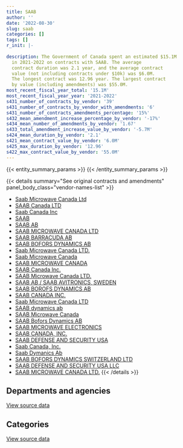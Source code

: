 ```yaml
---
title: SAAB
author: ''
date: '2022-08-30'
slug: saab
categories: []
tags: []
r_init: |-
  
description: The Government of Canada spent an estimated $15.1M
  in 2021-2022 on contracts with SAAB. The average
  contract duration was 2.1 year, and the average contract
  value (not including contracts under $10k) was $6.0M.
  The longest contract was 12.96 year. The largest contract
  by value (including amendments) was $55.0M.
most_recent_fiscal_year_total: '15.1M'
most_recent_fiscal_year_year: '2021-2022'
s431_number_of_contracts_by_vendor: '39'
s431_number_of_contracts_by_vendor_with_amendments: '6'
s431_number_of_contracts_amendments_percentage: '15%'
s432_mean_amendment_increase_percentage_by_vendor: '-17%'
s434_mean_number_of_amendments_by_vendor: '1.67'
s433_total_amendment_increase_value_by_vendor: '-5.7M'
s424_mean_duration_by_vendor: '2.1'
s421_mean_contract_value_by_vendor: '6.0M'
s425_max_duration_by_vendor: '12.96'
s422_max_contract_value_by_vendor: '55.0M'
---
```


<script src="/rmarkdown-libs/htmlwidgets/htmlwidgets.js"></script>
<link href="/rmarkdown-libs/datatables-css/datatables-crosstalk.css" rel="stylesheet" />
<script src="/rmarkdown-libs/datatables-binding/datatables.js"></script>
<script src="/rmarkdown-libs/jquery/jquery-3.6.0.min.js"></script>
<link href="/rmarkdown-libs/dt-core-bootstrap/css/dataTables.bootstrap.min.css" rel="stylesheet" />
<link href="/rmarkdown-libs/dt-core-bootstrap/css/dataTables.bootstrap.extra.css" rel="stylesheet" />
<script src="/rmarkdown-libs/dt-core-bootstrap/js/jquery.dataTables.min.js"></script>
<script src="/rmarkdown-libs/dt-core-bootstrap/js/dataTables.bootstrap.min.js"></script>
<link href="/rmarkdown-libs/crosstalk/css/crosstalk.min.css" rel="stylesheet" />
<script src="/rmarkdown-libs/crosstalk/js/crosstalk.min.js"></script>
<script src="/rmarkdown-libs/htmlwidgets/htmlwidgets.js"></script>
<link href="/rmarkdown-libs/datatables-css/datatables-crosstalk.css" rel="stylesheet" />
<script src="/rmarkdown-libs/datatables-binding/datatables.js"></script>
<script src="/rmarkdown-libs/jquery/jquery-3.6.0.min.js"></script>
<link href="/rmarkdown-libs/dt-core-bootstrap/css/dataTables.bootstrap.min.css" rel="stylesheet" />
<link href="/rmarkdown-libs/dt-core-bootstrap/css/dataTables.bootstrap.extra.css" rel="stylesheet" />
<script src="/rmarkdown-libs/dt-core-bootstrap/js/jquery.dataTables.min.js"></script>
<script src="/rmarkdown-libs/dt-core-bootstrap/js/dataTables.bootstrap.min.js"></script>
<link href="/rmarkdown-libs/crosstalk/css/crosstalk.min.css" rel="stylesheet" />
<script src="/rmarkdown-libs/crosstalk/js/crosstalk.min.js"></script>

{{< entity_summary_params >}}
{{< /entity_summary_params >}}

{{< details summary="See original contracts and amendments" panel_body_class="vendor-names-list" >}}
- [Saab Microwave Canada Ltd](https://search.open.canada.ca/en/ct/?sort=contract_value_f%20desc&page=1&search_text=%22Saab%20Microwave%20Canada%20Ltd%22)
- [SAAB Canada LTD](https://search.open.canada.ca/en/ct/?sort=contract_value_f%20desc&page=1&search_text=%22SAAB%20Canada%20LTD%22)
- [Saab Canada Inc](https://search.open.canada.ca/en/ct/?sort=contract_value_f%20desc&page=1&search_text=%22Saab%20Canada%20Inc%22)
- [SAAB](https://search.open.canada.ca/en/ct/?sort=contract_value_f%20desc&page=1&search_text=%22SAAB%22)
- [SAAB AB](https://search.open.canada.ca/en/ct/?sort=contract_value_f%20desc&page=1&search_text=%22SAAB%20AB%22)
- [SAAB MICROWAVE CANADA LTD](https://search.open.canada.ca/en/ct/?sort=contract_value_f%20desc&page=1&search_text=%22SAAB%20MICROWAVE%20CANADA%20LTD%22)
- [SAAB BARRACUDA AB](https://search.open.canada.ca/en/ct/?sort=contract_value_f%20desc&page=1&search_text=%22SAAB%20BARRACUDA%20AB%22)
- [SAAB BOFORS DYNAMICS AB](https://search.open.canada.ca/en/ct/?sort=contract_value_f%20desc&page=1&search_text=%22SAAB%20BOFORS%20DYNAMICS%20AB%22)
- [Saab Microwave Canada LTD.](https://search.open.canada.ca/en/ct/?sort=contract_value_f%20desc&page=1&search_text=%22Saab%20Microwave%20Canada%20LTD.%22)
- [Saab Microwave Canada](https://search.open.canada.ca/en/ct/?sort=contract_value_f%20desc&page=1&search_text=%22Saab%20Microwave%20Canada%22)
- [SAAB MICROWAVE CANADA](https://search.open.canada.ca/en/ct/?sort=contract_value_f%20desc&page=1&search_text=%22SAAB%20MICROWAVE%20CANADA%22)
- [SAAB Canada Inc.](https://search.open.canada.ca/en/ct/?sort=contract_value_f%20desc&page=1&search_text=%22SAAB%20Canada%20Inc.%22)
- [SAAB Microwave Canada LTD.](https://search.open.canada.ca/en/ct/?sort=contract_value_f%20desc&page=1&search_text=%22SAAB%20Microwave%20Canada%20LTD.%22)
- [SAAB AB / SAAB AVITRONICS, SWEDEN](https://search.open.canada.ca/en/ct/?sort=contract_value_f%20desc&page=1&search_text=%22SAAB%20AB%20%2f%20SAAB%20AVITRONICS%2c%20SWEDEN%22)
- [SAAB BOROFS DYNAMICS AB](https://search.open.canada.ca/en/ct/?sort=contract_value_f%20desc&page=1&search_text=%22SAAB%20BOROFS%20DYNAMICS%20AB%22)
- [SAAB CANADA INC.](https://search.open.canada.ca/en/ct/?sort=contract_value_f%20desc&page=1&search_text=%22SAAB%20CANADA%20INC.%22)
- [Saab Microwave Canada LTD](https://search.open.canada.ca/en/ct/?sort=contract_value_f%20desc&page=1&search_text=%22Saab%20Microwave%20Canada%20LTD%22)
- [SAAB dynamics ab](https://search.open.canada.ca/en/ct/?sort=contract_value_f%20desc&page=1&search_text=%22SAAB%20dynamics%20ab%22)
- [SAAB Microwave Canada](https://search.open.canada.ca/en/ct/?sort=contract_value_f%20desc&page=1&search_text=%22SAAB%20Microwave%20Canada%22)
- [SAAB Bofors Dynamics AB](https://search.open.canada.ca/en/ct/?sort=contract_value_f%20desc&page=1&search_text=%22SAAB%20Bofors%20Dynamics%20AB%22)
- [SAAB MICROWAVE ELECTRONICS](https://search.open.canada.ca/en/ct/?sort=contract_value_f%20desc&page=1&search_text=%22SAAB%20MICROWAVE%20ELECTRONICS%22)
- [SAAB CANADA, INC.](https://search.open.canada.ca/en/ct/?sort=contract_value_f%20desc&page=1&search_text=%22SAAB%20CANADA%2c%20INC.%22)
- [SAAB DEFENSE AND SECURITY USA](https://search.open.canada.ca/en/ct/?sort=contract_value_f%20desc&page=1&search_text=%22SAAB%20DEFENSE%20AND%20SECURITY%20USA%22)
- [Saab Canada, Inc.](https://search.open.canada.ca/en/ct/?sort=contract_value_f%20desc&page=1&search_text=%22Saab%20Canada%2c%20Inc.%22)
- [Saab Dymanics Ab](https://search.open.canada.ca/en/ct/?sort=contract_value_f%20desc&page=1&search_text=%22Saab%20Dymanics%20Ab%22)
- [SAAB BOFORS DYNAMICS SWITZERLAND LTD](https://search.open.canada.ca/en/ct/?sort=contract_value_f%20desc&page=1&search_text=%22SAAB%20BOFORS%20DYNAMICS%20SWITZERLAND%20LTD%22)
- [SAAB DEFENSE AND SECURITY USA LLC](https://search.open.canada.ca/en/ct/?sort=contract_value_f%20desc&page=1&search_text=%22SAAB%20DEFENSE%20AND%20SECURITY%20USA%20LLC%22)
- [SAAB MICROWAVE CANADA LTD.](https://search.open.canada.ca/en/ct/?sort=contract_value_f%20desc&page=1&search_text=%22SAAB%20MICROWAVE%20CANADA%20LTD.%22)
{{< /details >}}

## Departments and agencies

<div id="htmlwidget-1" style="width:100%;height:auto;" class="datatables html-widget"></div>
<script type="application/json" data-for="htmlwidget-1">{"x":{"style":"bootstrap","filter":"none","vertical":false,"data":[["<a href=\"/departments/cnsc-ccsn/\">Canadian Nuclear Safety Commission<\/a>","<a href=\"/departments/dnd-mdn/\">National Defence<\/a>"],[null,36705486.04],[11295.21,38671463.48],[200850.87,31406911.17],[210293.3,14847230.55]],"container":"<table class=\"table table-striped table-hover row-border order-column display\">\n  <thead>\n    <tr>\n      <th>Department<\/th>\n      <th>2018-2019<\/th>\n      <th>2019-2020<\/th>\n      <th>2020-2021<\/th>\n      <th>2021-2022<\/th>\n    <\/tr>\n  <\/thead>\n<\/table>","options":{"order":[[4,"desc"]],"pageLength":10,"autoWidth":true,"columnDefs":[{"targets":1,"render":"function(data, type, row, meta) {\n    return type !== 'display' ? data : DTWidget.formatCurrency(data, \"$\", 2, 3, \",\", \".\", true, null);\n  }"},{"targets":2,"render":"function(data, type, row, meta) {\n    return type !== 'display' ? data : DTWidget.formatCurrency(data, \"$\", 2, 3, \",\", \".\", true, null);\n  }"},{"targets":3,"render":"function(data, type, row, meta) {\n    return type !== 'display' ? data : DTWidget.formatCurrency(data, \"$\", 2, 3, \",\", \".\", true, null);\n  }"},{"targets":4,"render":"function(data, type, row, meta) {\n    return type !== 'display' ? data : DTWidget.formatCurrency(data, \"$\", 2, 3, \",\", \".\", true, null);\n  }"},{"width":"16%","targets":[1,2,3,4]},{"className":"dt-right","targets":[1,2,3,4]}],"orderClasses":false}},"evals":["options.columnDefs.0.render","options.columnDefs.1.render","options.columnDefs.2.render","options.columnDefs.3.render"],"jsHooks":[]}</script>
<p class="text-right">
<a href="https://github.com/GoC-Spending/contracts-data/tree/main/data/out/vendors/saab/summary_by_fiscal_year_by_department.csv" class="source-data-link btn btn-link">View source data</a>
</p>

## Categories

<div id="htmlwidget-2" style="width:100%;height:auto;" class="datatables html-widget"></div>
<script type="application/json" data-for="htmlwidget-2">{"x":{"style":"bootstrap","filter":"none","vertical":false,"data":[["<a href=\"/categories/facilities_and_construction/\">Facilities and construction<\/a>","<a href=\"/categories/defence/\">Defence<\/a>","<a href=\"/categories/industrial_products_and_services/\">Industrial products and services<\/a>","<a href=\"/categories/human_capital/\">Human capital<\/a>"],[null,20813186.01,15892300.03,null],[null,19090731.42,19580732.06,11295.21],[281574.92,15330372.83,15995814.29,null],[null,6770182.31,8287341.54,null]],"container":"<table class=\"table table-striped table-hover row-border order-column display\">\n  <thead>\n    <tr>\n      <th>Category<\/th>\n      <th>2018-2019<\/th>\n      <th>2019-2020<\/th>\n      <th>2020-2021<\/th>\n      <th>2021-2022<\/th>\n    <\/tr>\n  <\/thead>\n<\/table>","options":{"order":[[4,"desc"]],"dom":"t","pageLength":30,"autoWidth":true,"columnDefs":[{"targets":1,"render":"function(data, type, row, meta) {\n    return type !== 'display' ? data : DTWidget.formatCurrency(data, \"$\", 2, 3, \",\", \".\", true, null);\n  }"},{"targets":2,"render":"function(data, type, row, meta) {\n    return type !== 'display' ? data : DTWidget.formatCurrency(data, \"$\", 2, 3, \",\", \".\", true, null);\n  }"},{"targets":3,"render":"function(data, type, row, meta) {\n    return type !== 'display' ? data : DTWidget.formatCurrency(data, \"$\", 2, 3, \",\", \".\", true, null);\n  }"},{"targets":4,"render":"function(data, type, row, meta) {\n    return type !== 'display' ? data : DTWidget.formatCurrency(data, \"$\", 2, 3, \",\", \".\", true, null);\n  }"},{"width":"16%","targets":[1,2,3,4]},{"className":"dt-right","targets":[1,2,3,4]}],"orderClasses":false,"lengthMenu":[10,25,30,50,100]}},"evals":["options.columnDefs.0.render","options.columnDefs.1.render","options.columnDefs.2.render","options.columnDefs.3.render"],"jsHooks":[]}</script>
<p class="text-right">
<a href="https://github.com/GoC-Spending/contracts-data/tree/main/data/out/vendors/saab/summary_by_fiscal_year_by_category.csv" class="source-data-link btn btn-link">View source data</a>
</p>

